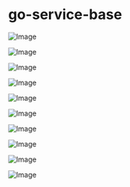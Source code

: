 go-service-base
=======

![Image](https://img.shields.io/github/v/tag/SENERGY-Platform/go-service-base?filter=config-hdl%2A&label=latest)

![Image](https://img.shields.io/github/v/tag/SENERGY-Platform/go-service-base?filter=context-hdl%2A&label=latest)

![Image](https://img.shields.io/github/v/tag/SENERGY-Platform/go-service-base?filter=job-hdl%2A&label=latest)

![Image](https://img.shields.io/github/v/tag/SENERGY-Platform/go-service-base?filter=job-hdl/lib%2A&label=latest)

![Image](https://img.shields.io/github/v/tag/SENERGY-Platform/go-service-base?filter=logger%2A&label=latest)

![Image](https://img.shields.io/github/v/tag/SENERGY-Platform/go-service-base?filter=sql-db-hdl%2A&label=latest)

![Image](https://img.shields.io/github/v/tag/SENERGY-Platform/go-service-base?filter=srv-info-hdl%2A&label=latest)

![Image](https://img.shields.io/github/v/tag/SENERGY-Platform/go-service-base?filter=srv-info-hdl/lib%2A&label=latest)

![Image](https://img.shields.io/github/v/tag/SENERGY-Platform/go-service-base?filter=util%2A&label=latest)

![Image](https://img.shields.io/github/v/tag/SENERGY-Platform/go-service-base?filter=watchdog%2A&label=latest)

